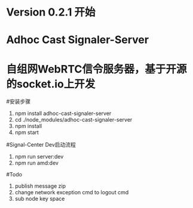 Version 0.2.1 开始
===
Adhoc Cast Signaler-Server
===
自组网WebRTC信令服务器，基于开源的socket.io上开发
===
#安装步骤
1. npm install adhoc-cast-signaler-server
1. cd ./node_modules/adhoc-cast-signaler-server
1. npm install
1. npm start


#Signal-Center Dev启动流程
1. npm run server:dev
1. npm run amd:dev

#Todo
1. publish message zip
2. change network exception cmd to logout cmd
3. sub node key space